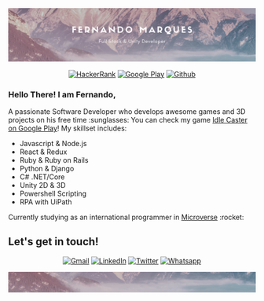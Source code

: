 <img src="./images/header.png" alt="Fernando Marques, Full Stack Developer and Unity Developer">

<p align="center">
<a href="https://www.hackerrank.com/fernandorpm" target="_blank"><img src="https://img.shields.io/badge/HackerRank-2EC866.svg?&style=for-the-badge&logo=hackerrank&logoColor=white" alt="HackerRank"></a>
<a href="https://play.google.com/store/apps/dev?id=8164326238474168734" target="_blank"><img src="https://img.shields.io/badge/Google Play-414141.svg?&style=for-the-badge&logo=google-play&logoColor=white" alt="Google Play"></a>
<a href="https://github.com/fernandorpm" target="_blank"><img src="https://img.shields.io/badge/GitHub-100000?style=for-the-badge&logo=github&logoColor=white" alt="Github"></a>
</p>
<h3>Hello There! I am Fernando,</h3>
<p>A passionate Software Developer who develops awesome games and 3D projects on his free time :sunglasses: You can check my game <a href="https://play.google.com/store/apps/details?id=com.Burstnauts.IdleCaster" target="_blank">Idle Caster on Google Play</a>! My skillset includes:</p>
<ul>
  <li>Javascript & Node.js</li>
  <li>React & Redux</li>
  <li>Ruby & Ruby on Rails</li>
  <li>Python & Django</li>
  <li>C# .NET/Core</li>
  <li>Unity 2D & 3D</li>
  <li>Powershell Scripting</li>
  <li>RPA with UiPath</li>
</ul>

<p>Currently studying as an international programmer in <a href="https://www.microverse.org/" target="_blank">Microverse</a> :rocket:</p>

<!--
<p align="center">
[![My stats](https://github-readme-stats.vercel.app/api?username=fernandorpm&show_icons=true&theme=default)](https://github.com/anuraghazra/github-readme-stats)
</p>
-->

<h2>Let's get in touch!</h2>
<p align="center">
  <a href="mailto:frpm1001@gmail.com" target="_blank"><img src="https://img.shields.io/badge/Gmail-D14836?style=for-the-badge&logo=gmail&logoColor=white" alt="Gmail"></a>
  <a href="https://www.linkedin.com/in/fernandorpm/" target="_blank"><img src="https://img.shields.io/badge/LinkedIn-%230077B5.svg?&style=for-the-badge&logo=linkedin&logoColor=white" alt="LinkedIn"></a>
  <a href="https://twitter.com/rpm_fernando" target="_blank"><img src="https://img.shields.io/badge/Twitter-1DA1F2.svg?&style=for-the-badge&logo=twitter&logoColor=white" alt="Twitter"></a>
  <a href="https://api.whatsapp.com/send?phone=5512981145270" target="_blank"><img src="https://img.shields.io/badge/WhatsApp-25D366?style=for-the-badge&logo=whatsapp&logoColor=white" alt="Whatsapp"></a>
</p>


<img src="./images/footer.png" alt="Fernando Marques, Full Stack Developer and Unity Developer">


